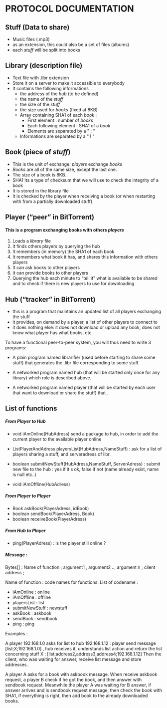 # PROTOCOL DOCUMENTATION 

## Stuff (Data to share)
        
 - Music files (.mp3)
 - as an extension, this could also be a set of files (albums)
 - each *stuff* will be split into books
 
 
## Library (description file)
        
 - Text file with .libr extension
 - Store it on a server to make it accessible to everybody
 - It contains the following informations
    - the address of the *hub* (to be defined)
    - the name of the *stuff*
    - the size of the *stuff*
    - the size used for *books* (fixed at 8KB)
    - Array containing SHA1 of each *book* :
       - First element : number of *books*
       - Each following element : SHA1 of a *book*
       - Elements are separated by a " ; " 
    - Informations are separated by a " ! "

## Book (piece of *stuff*)
   
- This is the unit of exchange: *players* exchange *books*
- *Books* are all of the same size, except the last one.
- The size of a book is 8KB.
- SHA1  Its a type of checksum that we will use to check the integrity of a book
- It is stored in the library file
- It is checked by the player when receiving a book (or when restarting with from a partially downloaded stuff)
   
   
##   Player (“peer” in BitTorrent)
#### This is a program exchanging books with others *players*
1. Loads a _library_ file
2. It finds others players by querying the hub
3. It remembers (in memory) the SHA1 of each book
4. It remembers what book it has, and shares this information with others players
5. It can ask books to other players
6. It can provide books to other players
7. Querying the hub each minute to "tell it" what is available to be shared and to check if there is new players to use for downloading
  
##  Hub (“tracker” in BitTorrent)
- this is a program that maintains an updated list of all players exchanging the stuff
- it provides, on demand by a player, a list of other players to connect to
- it does nothing else: it does not download or upload any book, does not know what player has what books, etc.

To have a functional peer-to-peer system, you will thus need to write 3 programs:

  - A plain program named librarifier (used before starting to share some stuff) that generates the .libr file corresponding to some stuff.
  
  - A networked program named hub (that will be started only once for any library) which role is described above.
  
  - A networked program named player (that will be started by each user that want to download or share the stuff) that .
  
  
  
## List of functions

##### From Player to Hub
 - void iAmOnline(HubAdress)
 	send a package to hub, in order to add the current player to the available player online
 	
 - ListPlayerAndAdress playersList(HubAdress,NameStuff) : 
 ask for a list of players sharing a stuff, and serveradress of libr.
 
 - boolean submitNewStuff(HubAdress,NameStuff, ServerAdress) : 
 submit new file to the hub : yes if it s ok, false if not (name already exist, name is null etc..) 
 - void iAmOffline(HubAdress)
 
##### From Player to Player
- Book askBook(PlayerAdress, idBook)
- boolean sendBook(PlayerAdress, Book) 
- boolean receiveBook(PlayerAdress)

##### From Hub to Player
 - ping(PlayerAdress) : is the player still online ?

##### Message : 
Bytes[] :
 Name of function ; argument1 , argument2 .., argument n ; client address ;
 
 Name of function : code names for functions. List of codename :
 - iAmOnline : online
 - iAmOffline : offline
 - playersList : list
 - submitNewStuff : newstuff
 - askBook : askbook
 - sendBook : sendbook
 - ping : ping
 
 Examples :
 
 A player 192.168.1.0 asks for list to hub 192.168.1.12 : 
 player send message [list;X;192.168.1.0] ,
 hub receives it, understands list action and return the list concerning stuff X :
 [list;address2,address3,address4;192.168.1.12]
 Then the client, who was waiting for answer, receive list message and store addresses.
 
 A player A asks for a book with askbook message. When receive askbook request, a player B check if he got the book, and then answer with sendbook request.
 Meanwhile the player A was waiting for B answer, if answer arrives and is sendbook request message, then check the book with SHA1, if everything is right, then add book to the already downloaded books.
 



